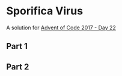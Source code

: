 # Sporifica Virus

A solution for [Advent of Code 2017 - Day 22](http://adventofcode.com/2017/day/22)

## Part 1



## Part 2
